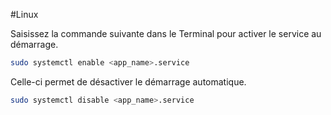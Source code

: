 #Linux

Saisissez la commande suivante dans le Terminal pour activer le service au démarrage.
```bash
sudo systemctl enable <app_name>.service
```
Celle-ci permet de désactiver le démarrage automatique.

```bash
sudo systemctl disable <app_name>.service
```



